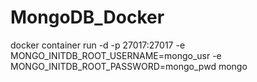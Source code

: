 # MongoDB_Docker
docker container run -d -p 27017:27017 -e MONGO_INITDB_ROOT_USERNAME=mongo_usr -e MONGO_INITDB_ROOT_PASSWORD=mongo_pwd mongo
